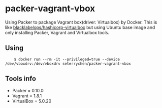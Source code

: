 # packer-vagrant-vbox

Using Packer to package Vagrant box(driver: Virtualbox) by Docker. This is like [blacklabelops/hashicorp-virtualbox](https://github.com/blacklabelops/hashicorp-virtualbox) but using Ubuntu base image and only installing Packer, Vagrant and Virtualbox tools.

## Using

        $ docker run --rm -it --privileged=true --device /dev/vboxdrv:/dev/vboxdrv seterrychen/packer-vagrant-vbox

## Tools info

* Packer = 0.10.0
* Vagrant = 1.8.1
* VirtualBox = 5.0.20  
